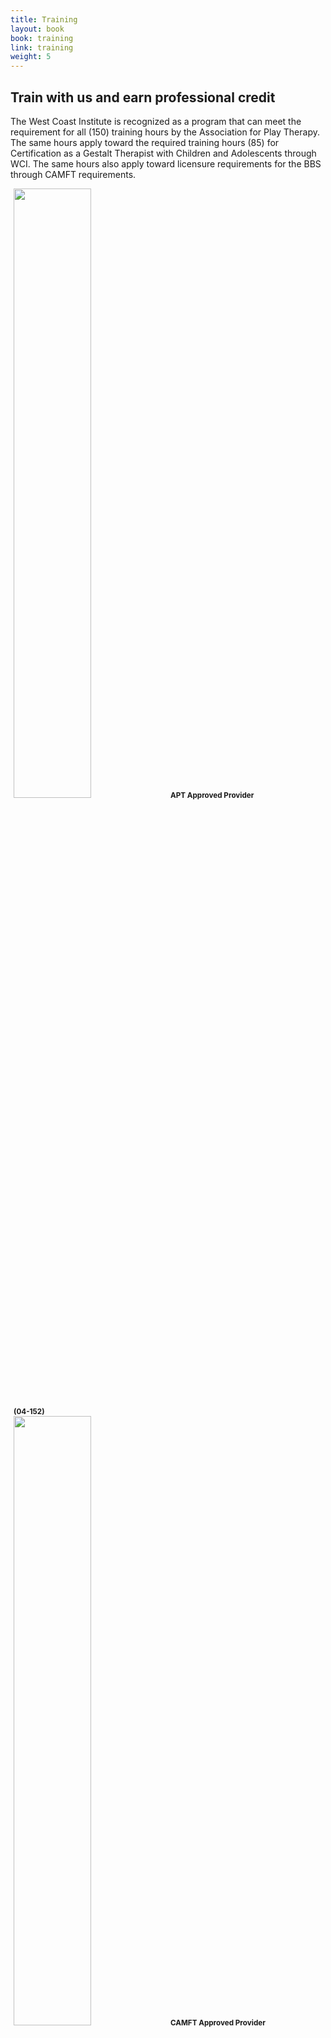 ```yaml
---
title: Training
layout: book
book: training
link: training
weight: 5
---
```

<div class="row section-hero">
  <div class="col col-sm-10 col-sm-offset-1" style="margin-bottom: 30px;">
    <h2 class="header-title">Train with us and earn professional credit</h2>
    <p>The West Coast Institute is recognized as a program that can meet the requirement for all (150) training hours by the Association for Play Therapy.  The same hours apply toward the required training hours (85) for Certification as a Gestalt Therapist with Children and Adolescents through WCI.  The same hours also apply toward licensure requirements for the BBS through CAMFT requirements.</p>
    <div class="row">
      <div class="col-sm-2 col-sm-offset-4 text-center" style="padding:0 5px;">
        <a href="http://www.a4pt.org/ps.index.cfm" target="_blank"><img src="/assets/img/APT_logo_small.jpg" class="img-responsive" style="width: 50%; margin:auto;" /></a>
        <strong><small>APT Approved Provider</small><br/><small>(04-152)</small></strong>
      </div>
      <div class="col-sm-2 text-center" style="padding:0 5px;">
          <img src="/assets/img/cepa.png" class="img-responsive" style="width: 50%; margin:auto;" />
          <strong><small>CAMFT Approved Provider</small><br/><small>(008931)</small></strong>
      </div>
    </div>
    <a href="/register" class="btn btn-danger">Register Now</a>
  </div>
  <div class="col col-sm-10 col-sm-offset-1" style="margin-bottom: 30px;">
      <h2 class="header-title">2020 West Coast Institute Programs Go Online</h2>
      <p>WCI recognizes the need to adapt to be creative and meet the needs of mental health professionals now and in the future. So, we are adapting some of our 2020 workshops and trainings for live video interactive experiences. Two are listed below and more will follow. If you are interested in one of our programs, please contact us via the website www.westcoastinstitute.us and we can let you know if it is ready for video production, any changes in programing, and what you will need to participate. Thank you for your cooperation during this transition.</p>
      <div class="row">
        <div class="col-sm-8 col-sm-offset-2">
          <h3>Sand Tray Workshop: Projective Process</h3>
          <p>May 15-16, 2020</p>
          <p>CEUs: 6 Non-Contact Hours (change)</p>
          <p>Fee: $150 (change)</p>
        </div>
      </div>
      <div class="row">
        <div class="col-sm-8 col-sm-offset-2">
          <h3>Gestalt Play Therapy:  Introductory Workshop</h3>
          <p>June 27, 2020</p>
          <p>CEUs: 6 Non-Contact Hours</p>
          <p>Fee:  $150</p>
        </div>
      </div>
      <p>NOTE: The Summer Intensive will remain as a “warm-blooded” training experience and held live in Solvang, CA</p>
    </div>
  <div class="row">
    <div class="col col-sm-10 col-sm-offset-1">
        <div class="well">Click on one of the following links for information about our 2020 Training opportunities.</div>
    </div>
  </div>
  <div class="row">
    <div class="col col-sm-5 col-sm-offset-1">
        <ul class="list-group text-center">
            <li class="list-group-item">
                <a href="#conference" class="btn btn-block btn-success">Conference Presentations</a>
            </li>
            <li class="list-group-item">
                <a href="#winter" class="btn btn-block btn-success">Winter Intensive Training</a>
            </li>
            <li class="list-group-item">
                <a href="#summer" class="btn btn-block btn-success">Summer Intensive Training</a>
            </li>
            <li class="list-group-item">
                <a href="#advanced" class="btn btn-block btn-success">Advanced Trainings</a>
            </li>                                                                                  
        </ul>
    </div>
    <div class="col col-sm-5">
        <ul class="list-group text-center">
            <li class="list-group-item">
                <a href="#supervision" class="btn btn-block btn-success">Supervision Trainings</a>
            </li>
            <li class="list-group-item">
                <a href="#modalities" class="btn btn-block btn-success">Modalities Workshops</a>
            </li>
            <li class="list-group-item">
                <a href="#intro" class="btn btn-block btn-success">Introductory Workshops</a>
            </li>
            <li class="list-group-item">
                <a href="#international" class="btn btn-block btn-success">International Trainings</a>
            </li>                                                                                     
        </ul>                                
    </div>
  </div>
  <div class="row">
    <div class="col col-sm-8 col-sm-offset-2">
        <li class="list-group-item">
            <a href="#trainers" class="btn btn-block btn-primary">International Trainers Symposium</a>
        </li>
    </div>
  </div>
</div>
<div class="row separator"></div>
